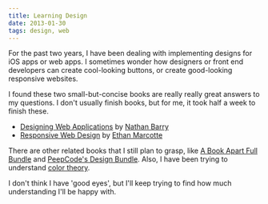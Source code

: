 ```yaml
---
title: Learning Design
date: 2013-01-30
tags: design, web
---
```


For the past two years, I have been dealing with implementing designs for iOS apps or web apps.
I sometimes wonder how designers or front end developers can create cool-looking buttons, or create
good-looking responsive websites.

I found these two small-but-concise books are really really great answers to my questions.
I don't usually finish books, but for me, it took half a week to finish these.

- [Designing Web Applications](http://nathanbarry.com/webapps/) by [Nathan Barry](http://nathanbarry.com)
- [Responsive Web Design](http://www.abookapart.com/products/responsive-web-design) by [Ethan Marcotte](http://ethanmarcotte.com/)


There are other related books that I still plan to grasp, like [A Book Apart Full Bundle](http://www.abookapart.com/products/complete-library) and [PeepCode's Design Bundle](https://peepcode.com/products/design-bundle).
Also, I have been trying to understand [color theory](http://www.smashingmagazine.com/2010/01/28/color-theory-for-designers-part-1-the-meaning-of-color/).

I don't think I have 'good eyes', but I'll keep trying to find how much understanding I'll be happy with.

